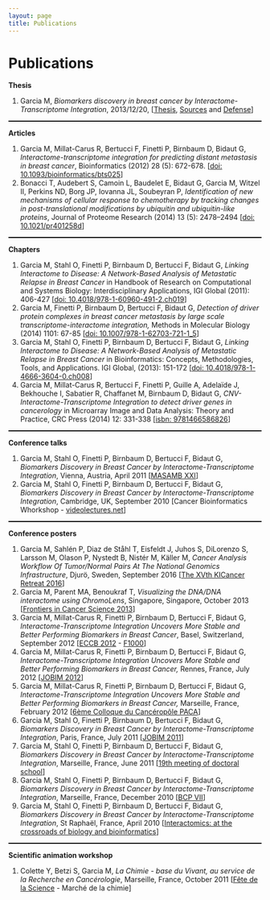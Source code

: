 ```yaml
---
layout: page
title: Publications
---
```


<div class="card">
  <div class="card-header"><h1>Publications</h1></div>
  <div class="card-block">
  <a name="top"></a>
  <p><strong><i class="fa fa-book fa-1x" aria-hidden="true"></i> Thesis</strong></p>
  <ol>
  <li>Garcia M, <em>Biomarkers discovery in breast cancer by Interactome-Transcriptome Integration</em>, 2013/12/20, [<a href="{{ "/files/Thesis-M-Garcia.pdf" | prepend: site.baseurl }}" target="_blank">Thesis</a>, <a href="https://github.com/MaxUlysse/myOwnThesis" target="_blank">Sources</a> and <a href="https://www.slideshare.net/MaxUlysse/mydefense/" target="_blank">Defense</a>]</li>
  </ol>
  <div style="width: 100%; height: 2px; background-color: #000000; align: center;"></div>
  <p><strong><i class="fa fa-file-text-o fa-1x" aria-hidden="true"></i> Articles <a href="#top"><i class="fa fa-long-arrow-up" aria-hidden="true"></i></a></strong></p>
  <ol>
  <li>Garcia M, Millat-Carus R, Bertucci F, Finetti P, Birnbaum D, Bidaut G, <em>Interactome-transcriptome integration for predicting distant metastasis in breast cancer</em>, Bioinformatics (2012) 28 (5): 672-678. [<a href="https://dx.doi.org/10.1093/bioinformatics/bts025" target="_blank">doi: 10.1093/bioinformatics/bts025</a>]</li>
  <li>Bonacci T, Audebert S, Camoin L, Baudelet E, Bidaut G, Garcia M, Witzel II, Perkins ND, Borg JP, Iovanna JL, Soubeyran P, <em> Identification of new mechanisms of cellular response to chemotherapy by tracking changes in post-translational modifications by ubiquitin and ubiquitin-like proteins</em>, Journal of Proteome Research (2014) 13 (5): 2478–2494 [<a href="https://dx.doi.org/10.1021/pr401258d" target="_blank">doi: 10.1021/pr401258d</a>]</li>
  </ol>
  <div style="width: 100%; height: 2px; background-color: #000000; align: center;"></div>
  <p><strong><i class="fa fa-files-o fa-1x" aria-hidden="true"></i> Chapters <a href="#top"><i class="fa fa-long-arrow-up" aria-hidden="true"></i></a></strong></p>
  <ol>
  <li>Garcia M, Stahl O, Finetti P, Birnbaum D, Bertucci F, Bidaut G, <em>Linking Interactome to Disease: A Network-Based Analysis of Metastatic Relapse in Breast Cancer</em> in Handbook of Research on Computational and Systems Biology: Interdisciplinary Applications, IGI Global (2011): 406-427 [<a href="https://dx.doi.org/10.4018/978-1-60960-491-2.ch019" target="_blank">doi: 10.4018/978-1-60960-491-2.ch019</a>]</li>
  <li>Garcia M, Finetti P, Birnbaum D, Bertucci F, Bidaut G, <em>Detection of driver protein complexes in breast cancer metastasis by large scale transcriptome-interactome integration, </em>Methods in Molecular Biology (2014) 1101: 67-85 [<a href="https://dx.doi.org/10.1007/978-1-62703-721-1_5" target="_blank">doi: 10.1007/978-1-62703-721-1_5</a>]</li>
  <li>Garcia M, Stahl O, Finetti P, Birnbaum D, Bertucci F, Bidaut G, <em>Linking Interactome to Disease: A Network-Based Analysis of Metastatic Relapse in Breast Cancer </em>in Bioinformatics: Concepts, Methodologies, Tools, and Applications. IGI Global, (2013): 151-172 [<a href="https://dx.doi.org/10.4018/978-1-4666-3604-0.ch008" target="_blank">doi: 10.4018/978-1-4666-3604-0.ch008</a>]</li>
  <li>Garcia M, Millat-Carus R, Bertucci F, Finetti P, Guille A, Adelaïde J, Bekhouche I, Sabatier R, Chaffanet M, Birnbaum D, Bidaut G, <em>CNV-Interactome-Transcriptome Integration to detect driver genes in cancerology</em> in Microarray Image and Data Analysis: Theory and Practice, CRC Press (2014) 12: 331-338 [<a href="https://www.crcpress.com/product/isbn/9781466586826">isbn: 9781466586826</a>]</li>
  </ol>
  <div style="width: 100%; height: 2px; background-color: #000000; align: center;"></div>
  <p><strong><i class="fa fa-comments-o fa-1x" aria-hidden="true"></i> Conference talks <a href="#top"><i class="fa fa-long-arrow-up" aria-hidden="true"></i></a></strong></p>
  <ol>
  <li>Garcia M, Stahl O, Finetti P, Birnbaum D, Bertucci F, Bidaut G, <em>Biomarkers Discovery in Breast Cancer by Interactome-Transcriptome Integration</em>, Vienna, Austria, April 2011 [<a href="http://www.cibiv.at/workshops/masamb11/" target="_blank">MASAMB XXI</a>]</li>
  <li>Garcia M, Stahl O, Finetti P, Birnbaum D, Bertucci F, Bidaut G, <em>Biomarkers Discovery in Breast Cancer by Interactome-Transcriptome Integration</em>, Cambridge, UK, September 2010 [Cancer Bioinformatics Whorkshop - <a href="http://videolectures.net/cancerbioinformatics2010_garcia_bdbc/" target="_blank">videolectures.net</a>]</li>
  </ol>
  <div style="width: 100%; height: 2px; background-color: #000000; align: center;"></div>
  <p><strong><i class="fa fa-file-image-o fa-1x" aria-hidden="true"></i> Conference posters <a href="#top"><i class="fa fa-long-arrow-up" aria-hidden="true"></i></a></strong></p>
  <ol>
  <li>Garcia M, Sahlén P, Diaz de Ståhl T, Eisfeldt J, Juhos S, DiLorenzo S, Larsson M, Olason P, Nystedt B, Nistér M, Käller M, <em>Cancer Analysis Workflow Of Tumor/Normal Pairs At The National Genomics Infrastructure</em>, Djurö, Sweden, September 2016 [<a href="http://ki.se/en/research/retreat" target="_blank">The XVth KICancer Retreat 2016</a>]</li>
  <li>Garcia M, Parent MA, Benoukraf T, <em>Visualizing the DNA/DNA interactome using ChromoLens</em>, Singapore, Singapore, October 2013 [<a href="https://www.csi.nus.edu.sg/ws/event/frontiers-in-cancer-science-2013" target="_blank">Frontiers in Cancer Science 2013</a>]</li>
  <li>Garcia M, Millat-Carus R, Finetti P, Birnbaum D, Bertucci F, Bidaut G, <em>Interactome-Transcriptome Integration Uncovers More Stable and Better Performing Biomarkers in Breast Cancer</em>, Basel, Switzerland, September 2012 [<a href="http://www.eccb12.org/" target="_blank">ECCB 2012</a> - <a href="https://f1000.com/posters/browse/summary/1092249">F1000</a>]</li>
  <li>Garcia M, Millat-Carus R, Finetti P, Birnbaum D, Bertucci F, Bidaut G, <em>Interactome-Transcriptome Integration Uncovers More Stable and Better Performing Biomarkers in Breast Cancer, </em>Rennes, France, July 2012 [<a href="http://jobim2012.inria.fr/" target="_blank">JOBIM 2012</a>]</li>
  <li>Garcia M, Millat-Carus R, Finetti P, Birnbaum D, Bertucci F, Bidaut G, <em>Interactome-Transcriptome Integration Uncovers More Stable and Better Performing Biomarkers in Breast Cancer, </em>Marseille, France, February 2012 [<a href="https://www.canceropole-paca.eu/" target="_blank">6ème Colloque du Cancéropôle PACA</a>]</li>
  <li>Garcia M, Stahl O, Finetti P, Birnbaum D, Bertucci F, Bidaut G, <em>Biomarkers Discovery in Breast Cancer by Interactome-Transcriptome Integration</em>, Paris, France, July 2011 [<a href="https://www.sfbi.fr/sites/default/files/jobim/jobim2011/index.html" target="_blank">JOBIM 2011</a>]</li>
  <li>Garcia M, Stahl O, Finetti P, Birnbaum D, Bertucci F, Bidaut G, <em>Biomarkers Discovery in Breast Cancer by Interactome-Transcriptome Integration</em>, Marseille, France, June 2011 [<a href="https://www.adum.fr/as/ed/svs/page.pl?page=colloqueED" target="_blank">19th meeting of doctoral school</a>]</li>
  <li>Garcia M, Stahl O, Finetti P, Birnbaum D, Bertucci F, Bidaut G, <em>Biomarkers Discovery in Breast Cancer by Interactome-Transcriptome Integration</em>, Marseille, France, December 2010 [<a href="http://www.cinam.univ-mrs.fr/site/BCP/" target="_blank">BCP VII</a>]</li>
  <li>Garcia M, Stahl O, Finetti P, Birnbaum D, Bertucci F, Bidaut G, <em>Biomarkers Discovery in Breast Cancer by Interactome-Transcriptome Integration</em>, St Raphaël, France, April 2010 [<a href="https://www.nbic.nl/uploads/media/Affichette_203.pdf" target="_blank">Interactomics: at the crossroads of biology and bioinformatics</a>]</li>
  </ol>
  <div style="width: 100%; height: 2px; background-color: #000000; align: center;"></div>
  <p><strong><i class="fa fa-users fa-1x" aria-hidden="true"></i> Scientific animation workshop <a href="#top"><i class="fa fa-long-arrow-up" aria-hidden="true"></i></a></strong></p>
  <ol>
  <li>Colette Y, Betzi S, Garcia M, <em>La Chimie - base du Vivant, au service de la Recherche en Cancérologie</em>, Marseille, France, October 2011 [<a href="https://www.fetedelascience.fr/" target="_blank">Fête de la Science</a> - Marché de la chimie]</li>
  </ol>
  </div>
</div>
